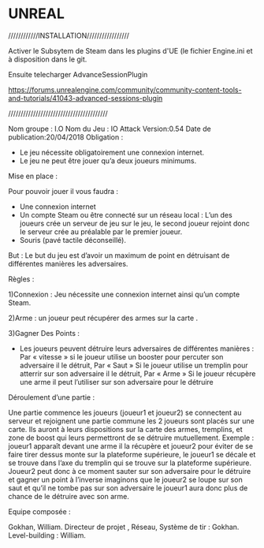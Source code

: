 # UNREAL

////////////INSTALLATION/////////////////

Activer le Subsytem de Steam dans les plugins d'UE (le fichier Engine.ini et à disposition dans le git.

Ensuite telecharger AdvanceSessionPlugin

https://forums.unrealengine.com/community/community-content-tools-and-tutorials/41043-advanced-sessions-plugin

////////////////////////////////////////

Nom groupe : I.O
Nom du Jeu : IO Attack
Version:0.54
Date de publication:20/04/2018
Obligation :

-  Le jeu nécessite obligatoirement une connexion internet.
-  Le jeu ne peut être jouer qu’a deux joueurs minimums. 


Mise en place :

Pour pouvoir jouer il vous faudra :
-	Une connexion internet
-	Un compte Steam ou être connecté sur un réseau local :
L’un des joueurs crée un serveur de jeu sur le jeu, le second joueur rejoint donc le serveur crée au préalable par le premier joueur.
-	Souris (pavé tactile déconseillé).


But : 
Le but du jeu est d’avoir un maximum de point en détruisant de différentes manières les adversaires.

Règles :

1)Connexion : Jeu nécessite une connexion internet ainsi qu’un compte Steam.

2)Arme : un joueur peut récupérer des armes sur la carte .

3)Gagner Des Points :
- Les joueurs peuvent détruire leurs adversaires de différentes manières :
Par « vitesse » si le joueur utilise un booster pour percuter son adversaire il le détruit,
Par « Saut » Si le joueur utilise un tremplin pour atterrir sur son adversaire il le détruit,
Par « Arme » Si le joueur récupère une arme il peut l’utiliser sur son adversaire pour le détruire

Déroulement d’une partie :

Une partie commence les joueurs (joueur1 et joueur2) se connectent au serveur et rejoignent une partie commune les 2 joueurs sont placés sur une carte.
Ils auront à leurs dispositions sur la carte des armes, tremplins, et zone de boost qui leurs permettront de se détruire mutuellement.
Exemple : joueur1 apparaît devant une arme il la récupère et joueur2 pour éviter de se faire tirer dessus monte sur la plateforme supérieure, le joueur1 se décale et se trouve dans l’axe du tremplin qui se trouve sur la plateforme supérieure.
Joueur2 peut donc à ce moment sauter sur son adversaire pour le détruire et gagner un point à l’inverse imaginons que le joueur2 se loupe sur son saut et qu’il ne tombe pas sur son adversaire le joueur1 aura donc plus de chance de le détruire avec son arme.  


Equipe composée : 

Gokhan, William.
Directeur de projet , Réseau, Système de tir : Gokhan.
Level-building : William.
